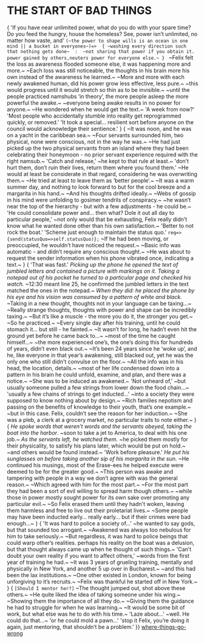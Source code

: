 # THE START OF BAD THINGS

{
'If you have near unlimited power, what do you do with your spare time? 
Do you feed the hungry, house the homeless? 
See, power isn’t unlimited, no matter how vaste, and' 
`(~the power to shape wills is an ocean in one mind || a bucket in everyones~)=> 
{
~washing every direction such that nothing gets done~ 
	: 
~not sharing that power if you obtain it. power gained by others,neuters power for everyone else.~
}
`
~Felix felt the loss as awareness flooded someone else, it was happening more and more.~
~Each loss was still noticeable, the thoughts in his brain more his own instead of the awareness he learned.~ 
~More and more with each newly awakened human, did his power grow less effective, less pure.~ 
~this would progress until it would stretch so thin as to be invisible.~ 
~until the people practiced namshubs ‘in theory’, the more people asleep the more powerful the awake.~
~everyone being awake results in no power for anyone.~
~He wondered when he would get the text.~ 
'A week from now?'
'Most people who accidentally stumble into reality get reprogrammed quickly, or removed.' 
'It took a special… resilient sort before anyone on the council would acknowledge their sentience.'
}
{
~It was noon, and he was on a yacht in the caribbean sea.~ 
~Four servants surrounded him, two physical, none were conscious, not in the way he was.~ 
~He had just picked up the two physical servants from an island where they had been celebrating their honeymoon - no prior servant experience required with the right namsub.~ 
'Catch and release,' ~he kept to that rule at least.~ 
'don’t hurt them, don’t ruin their lives, return them where you found them.' 
~He would at least be considerate in that regard, considering he was overwriting them.~ 
~He tried at least to leave them as ‘better people’.~
~It was a warm summer day, and  nothing to look forward to but for the cool breeze and a margarita in his hand.~
~And his thoughts drifted ideally.~ 
~Webs of gossip in his mind were unfolding to gosimer tendrils of conspiracy.~ 
~he wasn’t near the top of the hierarchy - but with a few adjustments - he could be.~ 
'He could consolidate power and… then what?  Dole it out all day to particular people,' ~not only would that be exhausting, Felix really didn’t know what he wanted done other than his own satisfaction.~ 
'Better to not rock the boat.' 
'Scheme just enough to maintain the status quo.'
`req=>{send(statusQuo=>self.statusQuo)};`
~If he had been moving, or preoccupied, he wouldn’t have noticed the request.~ 
~Basic info was automatic - and didn’t require any conscious thought.~ 
~He was about to request the sender information when his phone vibrated once, indicating a text.~
}
{
'That was fast.' 
*Picking up the phone he opened the text of jumbled letters and contained a picture with markings on it.* 
*Taking a notepad out of his pocket he turned to a particular page and checked his watch.* 
~12:30 meant line 25, he confirmed the jumbled letters in the text matched the ones in the notepad.~ 
*When they did: he placed the phone by his eye and his vision was consumed by  a pattern of white and black.*
~Taking in a new thought, thoughts not in your language can be taxing…~ 
~Really strange thoughts, thoughts with power and shape can be incredibly taxing.~ 
~But it’s like a muscle - the more you do it, the stronger you get.~ 
~So he practiced.~ 
~Every single day after his training, until he could stomach it… but still - he fainted.~
~It wasn’t for long, he hadn’t even hit the ground yet before he came back to...~
~most of the time he caught himself...~ 
~the more experienced one’s, the one’s doing this for hundreds of years, didn’t even black out.~
~It’s been 24 years since he ‘woke up’, and he, like everyone in that year’s awakening, still blacked out, yet he was the only one who still didn't convulse on the floor.~
~All the info was in his head, the location, details.~ 
~most of her life condensed down into a pattern in his brain he could unfold, examine, and plan, and there was a notice.~
~She was to be induced as awakened.~ 
'Not unheard of,' ~but usually someone pulled a few strings from lower down the food chain…~ 
'usually a few chains of strings to get inducted…' 
~into a society they were supposed to know nothing about by design.~ 
~Rich families nepotism and passing on the benefits of knowledge to their youth, that’s one example.~ 
~but in this case. Felix, couldn’t see the reason for her induction.~ 
~She was a pleb, a clerk at a grocery market, no particular traits to note either.~
}
{
*He spoke words that weren’t words and the servants obeyed, taking the boat into the harbor*. 
~soon to take a jet to America, to deal with his one job.~ 
*As the servants left, he watched them.* 
~he picked them mostly for their physicality, to satisfy his plans later, which would be put on hold.~
~and others would be found instead.~
'Work before pleasure.' 
*He put his sunglasses on before taking another sip of his margarita in the sun.*
~He continued his musings, most of the Erase-ees he helped execute were deemed to be for the greater good.~ 
~This person was awake and tampering with people in a way we don’t agree with was the general reason.~ 
~Which agreed with him for the most part.~ 
~For the most part they had been a sort of evil willing to spread harm though others.~ 
~while those in power mostly sought power for its own sake over promoting any particular evil.~ 
~So Felix erased them until they hadn't woken, leaving them harmless and free to live out their proletariat lives.~ 
~Some people may have been inducted early… really early… but if their crimes were bad enough…~
}
{
'It was hard to police a society of...'
~he wanted to say gods, but that sounded too arrogant.~ 
~Awakened was always too nebulous for him to take seriously.~ 
~But regardless, it was hard to police beings that could warp other’s realities. 
perhaps his reality on the boat was a delusion, but that thought always came up when he thought of such things.~ 
'Can’t doubt your own reality if you want to affect others,' 
~words from the first year of training he had.~ 
~It was 3 years of grueling training, mentally and physically in New York, and another 5 up over in Bucharest.~ 
~and this had been the lax institutions.~ 
~One other existed in London, known for being unforgiving to it’s recruits.~ 
~Felix was thankful he started off in New York.~
}
{
`[Should I mentor her?]`
~The thought jumped out, shot above these others.~ 
~He quite liked the idea of taking someone under his wing.~ 
~Showing them the importance of all they do.~ 
~Giving them the guidance he had to struggle for when he was learning.~ 
~It would be some bit of work, but what else was he to do with his time.~ 
'Laze about...'
~well. He could do that...~ 
'or he could mold a pawn...'
'stop it Felix, you’re doing it again, just mentoring, that shouldn’t be a problem.'
}}
[where-things-go-wrong](where-things-go-wrong.md)
